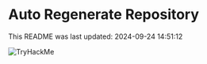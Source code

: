 # Auto Regenerate Repository

This README was last updated: 2024-09-24 14:51:12

 ![TryHackMe](https://tryhackme.com/badge/533634)